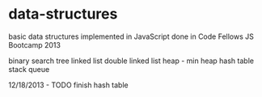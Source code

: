 data-structures
===============

basic data structures implemented in JavaScript
done in Code Fellows JS Bootcamp 2013

binary search tree
linked list
double linked list
heap - min heap
hash table
stack
queue

12/18/2013 - TODO
finish hash table

